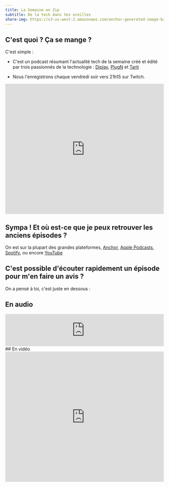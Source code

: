 ```yaml
---
title: La Semaine en Zip
subtitle: De la tech dans tes oreilles
share-img: https://s3-us-west-2.amazonaws.com/anchor-generated-image-bank/production/podcast_uploaded_nologo400/12354229/12354229-1612212062913-6b7e34fcb4691.jpg
---
```

## C'est quoi ? Ça se mange ?
C'est simple :

- C'est un podcast résumant l'actualité tech de la semaine créé et édité par trois passionnés de la technologie : [Diplay](http://twitter.com/diplay3311), [PlugN](http://twitter.com/plugntweet) et [Tarti](http://twitter.com/latech_tarti)

- Nous l'enregistrons chaque vendredi soir vers 21h15 sur Twitch.

<iframe
    src="https://player.twitch.tv/?channel=tartiflm&parent=lasemaineenzip.github.io"
    width="100%"
    height="413"
    frameborder="0"
    allowfullscreen="yes">
</iframe>

## Sympa ! Et où est-ce que je peux retrouver les anciens épisodes ?

On est sur la plupart des grandes plateformes, [Anchor](https://anchor.fm/la-semaine-en-zip), [Apple Podcasts](https://podcasts.apple.com/fr/podcast/la-semaine-en-zip/id1551541853), [Spotify](https://open.spotify.com/show/6ZTAoZeLiOeSdJLqRgfNcv), ou encore [YouTube](https://www.youtube.com/channel/UCnhcfQpwzkM0nTSu2KcFPWA)

## C'est possible d'écouter rapidement un épisode pour m'en faire un avis ?

On a pensé à toi, c'est juste en dessous :
## En audio
<iframe src="https://anchor.fm/la-semaine-en-zip/embed"
    height="102px"
    width="100%"
    frameborder="0"
    scrolling="no">
</iframe>
## En vidéo
<iframe src="https://www.youtube.com/embed/videoseries?list=PLXTttbClg23PKrMlBz0TuFthMGVvddtwj" 
    width="100%"
    height="413"
    frameborder="0"
    allow="encrypted-media"
    allowfullscreen= "yes">
</iframe>
